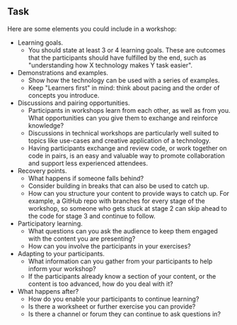 
## Task

Here are some elements you could include in a workshop:
- Learning goals.
  - You should state at least 3 or 4 learning goals. These are outcomes that the participants should have fulfilled by the end, such as "understanding how X technology makes Y task easier".
- Demonstrations and examples.
  - Show how the technology can be used with a series of examples.
  - Keep "Learners first" in mind: think about pacing and the order of concepts you introduce.
- Discussions and pairing opportunities.
  - Participants in workshops learn from each other, as well as from you. What opportunities can you give them to exchange and reinforce knowledge?
  - Discussions in technical workshops are particularly well suited to topics like use-cases and creative application of a technology.
  - Having participants exchange and review code, or work together on code in pairs, is an easy and valuable way to promote collaboration and support less experienced attendees.
- Recovery points.
  - What happens if someone falls behind?
  - Consider building in breaks that can also be used to catch up.
  - How can you structure your content to provide ways to catch up. For example, a GitHub repo with branches for every stage of the workshop, so someone who gets stuck at stage 2 can skip ahead to the code for stage 3 and continue to follow.
- Participatory learning.
  - What questions can you ask the audience to keep them engaged with the content you are presenting?
  - How can you involve the participants in your exercises?
- Adapting to your participants.
  - What information can you gather from your participants to help inform your workshop?
  - If the participants already know a section of your content, or the content is too advanced, how do you deal with it?
- What happens after?
  - How do you enable your participants to continue learning?
  - Is there a worksheet or further exercise you can provide?
  - Is there a channel or forum they can continue to ask questions in?
